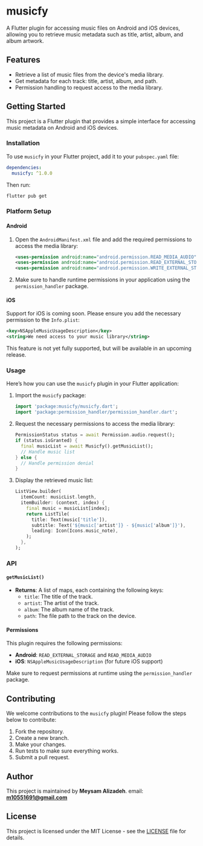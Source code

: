 # musicfy

A Flutter plugin for accessing music files on Android and iOS devices, allowing you to retrieve music metadata such as title, artist, album, and album artwork.

## Features

- Retrieve a list of music files from the device's media library.
- Get metadata for each track: title, artist, album, and path.
- Permission handling to request access to the media library.

## Getting Started

This project is a Flutter plugin that provides a simple interface for accessing music metadata on Android and iOS devices.

### Installation

To use `musicfy` in your Flutter project, add it to your `pubspec.yaml` file:

```yaml
dependencies:
  musicfy: ^1.0.0
```

Then run:

```bash
flutter pub get
```

### Platform Setup

#### Android

1. Open the `AndroidManifest.xml` file and add the required permissions to access the media library:

   ```xml
   <uses-permission android:name="android.permission.READ_MEDIA_AUDIO" />
   <uses-permission android:name="android.permission.READ_EXTERNAL_STORAGE" />
   <uses-permission android:name="android.permission.WRITE_EXTERNAL_STORAGE" />
   ```

2. Make sure to handle runtime permissions in your application using the `permission_handler` package.

#### iOS

Support for iOS is coming soon. Please ensure you add the necessary permission to the `Info.plist`:

```xml
<key>NSAppleMusicUsageDescription</key>
<string>We need access to your music library</string>
```

This feature is not yet fully supported, but will be available in an upcoming release.

### Usage

Here’s how you can use the `musicfy` plugin in your Flutter application:

1. Import the `musicfy` package:

   ```dart
   import 'package:musicfy/musicfy.dart';
   import 'package:permission_handler/permission_handler.dart';
   ```

2. Request the necessary permissions to access the media library:

   ```dart
   PermissionStatus status = await Permission.audio.request();
   if (status.isGranted) {
     final musicList = await Musicfy().getMusicList();
     // Handle music list
   } else {
     // Handle permission denial
   }
   ```

3. Display the retrieved music list:

   ```dart
   ListView.builder(
     itemCount: musicList.length,
     itemBuilder: (context, index) {
       final music = musicList[index];
       return ListTile(
         title: Text(music['title']),
         subtitle: Text('${music['artist']} - ${music['album']}'),
         leading: Icon(Icons.music_note),
       );
     },
   );
   ```

### API

#### `getMusicList()`

- **Returns**: A list of maps, each containing the following keys:
  - `title`: The title of the track.
  - `artist`: The artist of the track.
  - `album`: The album name of the track.
  - `path`: The file path to the track on the device.

#### Permissions

This plugin requires the following permissions:

- **Android**: `READ_EXTERNAL_STORAGE` and `READ_MEDIA_AUDIO`
- **iOS**: `NSAppleMusicUsageDescription` (for future iOS support)

Make sure to request permissions at runtime using the `permission_handler` package.

## Contributing

We welcome contributions to the `musicfy` plugin! Please follow the steps below to contribute:

1. Fork the repository.
2. Create a new branch.
3. Make your changes.
4. Run tests to make sure everything works.
5. Submit a pull request.

## Author

This project is maintained by **Meysam Alizadeh**.
email: **m10551691@gmail.com**

## License

This project is licensed under the MIT License - see the [LICENSE](LICENSE) file for details.


